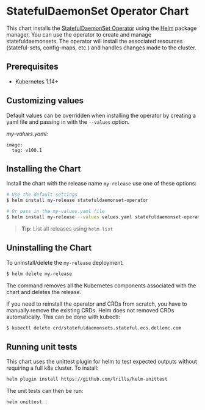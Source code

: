 # StatefulDaemonSet Operator Chart

This chart installs the [StatefulDaemonSet Operator](https://eos2git.cec.lab.emc.com/ECS/statefuldaemonset-operator) 
using the [Helm](https://helm.sh) package manager.
You can use the operator to create and manage statefuldaemonsets. The operator will install
the associated resources (stateful-sets, config-maps, etc.) and handles changes made to
the cluster.

## Prerequisites

- Kubernetes 1.14+


## Customizing values

Default values can be overridden when installing the operator by creating a yaml file and
passing in with the `--values` option.

_my-values.yaml:_
```
image:
  tag: v100.1
```

## Installing the Chart

Install the chart with the release name `my-release` use one of these options:
```bash
# Use the default settings
$ helm install my-release statefuldaemonset-operator

# Or pass in the my-values.yaml file
$ helm install my-release --values values.yaml statefuldaemonset-operator

```
> **Tip**: List all releases using `helm list`

## Uninstalling the Chart

To uninstall/delete the `my-release` deployment:

```bash
$ helm delete my-release
```

The command removes all the Kubernetes components associated with the chart and deletes
the release.

If you need to reinstall the operator and CRDs from scratch, you have to manually
remove the existing CRDs. Helm does not removed CRDs automatically. This can be done
with kubectl:

```bash
$ kubectl delete crd/statefuldaemonsets.stateful.ecs.dellemc.com
```


## Running unit tests

This chart uses the unittest plugin for helm to test expected outputs without requiring a full k8s cluster. To install:

```bash
helm plugin install https://github.com/lrills/helm-unittest
```

The unit tests can then be run:

```bash
helm unittest .
```
